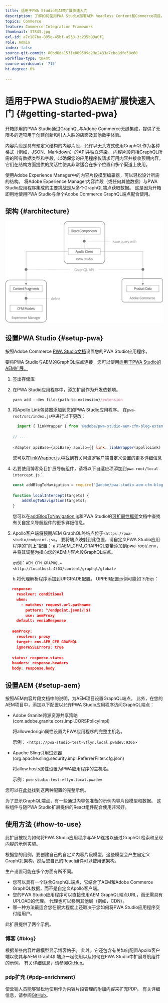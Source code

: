 ```yaml
---
title: 适用于PWA Studio的AEM扩展快速入门
description: 了解如何使用PWA Studio部署AEM headless Content和Commerce项目。
topics: Commerce
feature: Commerce Integration Framework
thumbnail: 37843.jpg
exl-id: a7c187ba-885e-45bf-a538-3c235b09a0f1
role: Admin
index: false
source-git-commit: 80bd8da1531e009509e29e2433a7cbc8dfe58e60
workflow-type: tm+mt
source-wordcount: '715'
ht-degree: 0%

---
```



# 适用于PWA Studio的AEM扩展快速入门 {#getting-started-pwa}

开箱即用的PWA Studio通过GraphQL与Adobe Commerce无缝集成，提供了无限多的选项用于创建创新和引人入胜的店面及其他数字体验。

内容片段是具有预定义结构的内容片段，允许以无头方式使用GraphQL作为各种格式（例如，JSON、Markdown）的API并独立渲染。 内容片段包括GraphQL所需的所有数据类型和字段，以确保您的应用程序仅请求可用内容并接收预期内容。 它们在结构方面提供的灵活性使其非常适合在多个位置和多个渠道上使用。

使用Adobe Experience Manager中的内容片段模型编辑器，可以轻松设计所需的结构。 将Adobe Experience Manager内容片段（或任何其他数据）与PWA Studio应用程序集成的主要挑战是从多个GraphQL端点获取数据。 这是因为开箱即用地使用PWA Studio与单个Adobe Commerce GraphQL端点配合使用。

## 架构 {#architecture}

![PWA headless架构](/help/commerce-cloud/cif-storefront/assets/PWA-Studio_Architecture.png)

## 设置PWA Studio {#setup-pwa}

按照Adobe Commerce [PWA Studio文档](https://developer.adobe.com/commerce/pwa-studio/tutorials/)设置您的PWA Studio应用程序。

要将PWA Studio与AEM的GraphQL端点连接，您可以使用[适用于PWA Studio的AEM扩展。](https://github.com/adobe/aem-pwa-studio-extensions)

1. 签出存储库

1. 在PWA Studio应用程序中，添加扩展作为开发依赖项。

   ```javascript
   yarn add --dev file:{path-to-extension}/extension
   ```

1. 将Apollo Link包装器添加到您的PWA Studio应用程序。 在`pwa-root/src/index.js`中进行以下更改：

   ```javascript
     import { linkWrapper } from '@adobe/pwa-studio-aem-cfm-blog-extension';
   
   // ...
   
   <Adapter apiBase={apiBase} apollo={{ link: linkWrapper(apolloLink) }} store={store}>
   ```

   您可以在[linkWrapper.js.](https://github.com/adobe/aem-pwa-studio-extensions/blob/master/aem-cfm-blog-extension/extension/src/linkWrapper.js)中找到有关阿波罗客户端自定义设置的更多详细信息

1. 若要使用博客条目扩展导航组件，请将以下自适应项添加到`pwa-root/local-intercept.js`：

   ```javascript
   const addBlogToNavigation = require('@adobe/pwa-studio-aem-cfm-blog-extension/src/addBlogToNavigation');
   
   function localIntercept(targets) {
       addBlogToNavigation(targets);
   }    
   ```

   您可以在[addBlogToNavigation.js](https://github.com/adobe/aem-pwa-studio-extensions/blob/master/aem-cfm-blog-extension/extension/src/addBlogToNavigation.js)和PWA Studio的[可扩展性框架](https://developer.adobe.com/commerce/pwa-studio/guides/general-concepts/extensibility/)文档中查找有关自定义导航组件的更多详细信息。

1. Apollo客户端将预期AEM GraphQL终结点位于`<https://pwa-studio/endpoint.js>`。 要将端点映射到此位置，请自定义PWA Studio应用程序的“向上”配置：
a.将AEM_CFM_GRAPHQL变量添加到pwa-root/.env，并将其调整为指向您的AEM内容片段GraphQL端点。

   示例：`AEM_CFM_GRAPHQL=<http://localhost:4503/content/graphql/global>`

   b.将代理解析程序添加到UPGRADE配置。 UPPER配置示例可能如下所示：

```json
   response:
     resolver: conditional
     when:
       - matches: request.url.pathname
         pattern: ^/endpoint.json(/|$)
         use: aemProxy
     default: veniaResponse

   aemProxy:
     resolver: proxy
     target: env.AEM_CFM_GRAPHQL
     ignoreSSLErrors: true

   status: response.status
   headers: response.headers
   body: response.body
```

## 设置AEM {#setup-aem}

按照AEM内容片段文档中的说明，为AEM项目设置GraphQL端点。 此外，在您的AEM项目中，添加以下配置以允许PWA Studio应用程序访问GraphQL端点：

* Adobe Granite跨源资源共享策略(com.adobe.granite.cors.impl.CORSPolicyImpl)

  将allowedorigin属性设置为PWA应用程序的完整主机名。

  示例： `<https://pwa-studio-test-vflyn.local.pwadev:9366>`

* Apache Sling引用过滤器(org.apache.sling.security.impl.ReferrerFilter.cfg.json)

  将allow.hosts属性设置为PWA应用程序的主机名。

  示例：`pwa-studio-test-vflyn.local.pwadev`

您可以在[此处](https://github.com/adobe/aem-pwa-studio-extensions/tree/master/aem-cfm-blog-extension/aem/config/src/main/content/jcr_root/apps/blog-demo/config)找到这两种配置的完整示例。

为了显示GraphQL端点，有一些通过内容包准备的示例内容片段模型和数据。 这些组件与随PWA Studio扩展提供的React组件配合使用非常好。

## 使用方法 {#how-to-use}

此扩展被视为如何将PWA Studio应用程序与AEM连接以通过GraphQL检索和呈现内容的示例实施。

根据您的用例，要创建自己的自定义内容片段模型，这些模型会产生自定义GraphQL架构，然后您自己的React组件可以使用该架构。

生产设置可能在多个方面有所不同。

* 您可以具有一个联合GraphQL端点，它结合了AEM和Adobe Commerce GraphQL数据，而不是自定义Apollo客户端。
* 您的PWA Studio应用程序可以直接使用AEM GraphQL端点URL，而无需具有UPLOAD的代理。 代理也可以移到其他层（例如，CDN）。
* 哪一种方法最适合您在很大程度上还取决于您如何将PWA Studio应用程序交付给用户。

此扩展提供了两个示例。

### 博客 {#blog}

根据某些内容片段模型显示博客帖子。 此外，它还包含有关如何配置Apollo客户端以使其与AEM GraphQL端点一起使用以及如何在PWA Studio中扩展导航组件的示例。 有关详细信息，请参阅[GitHub](https://github.com/adobe/aem-pwa-studio-extensions/tree/master/aem-cfm-blog-extension)。

### pdp扩充 {#pdp-enrichment}

使营销人员能够轻松地使用作为内容片段管理的附加内容来扩充PDP。  有关详细信息，请参阅[GitHub](https://github.com/adobe/aem-pwa-studio-extensions/tree/master/aem-cif-product-page-extension)。
